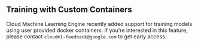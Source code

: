 ## Training with Custom Containers
Cloud Machine Learning Engine recently added support for training models using user provided docker containers. 
If you're interested in this feature, please contact `cloudml-feedback@google.com` to get early access.
